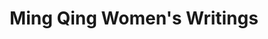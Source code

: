 ---
objectid: '14'
title: Ming Qing Women's Writings
alternatetitle:
external_url: https://digital.library.mcgill.ca/mingqing/english/index.php
category: Recommended Subject Guides, Bibliographies, and Translations
institution: McGill University, Harvard University
description: The Ming Qing Women's Writings digital archive and database project is
  dedicated to the digitization of collections of writings by women in late imperial
  China (1368-1911). The website was launched in 2005. The on-going project employs
  new digital technology to preserve and make accessible on the internet this valuable
  cultural legacy for future generations of scholars, researchers, and other interested
  publics, thus building intellectual and technological infrastructure and creating
  possibilities to generate new methodologies in the fields of digital humanities
  and China studies. The website consists of a virtual library augmented by the online
  scholarly apparatus designed and implemented by the McGill Library Digital Initiatives
  team. In addition, it features a link for each writer to the China Biographical
  Database hosted at Harvard University.
layout: resource
---